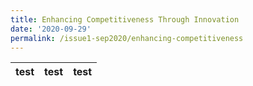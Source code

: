 ```yaml
---
title: Enhancing Competitiveness Through Innovation
date: '2020-09-29'
permalink: /issue1-sep2020/enhancing-competitiveness
---
```

| test | test | test|
| -------- | -------- |-------- |